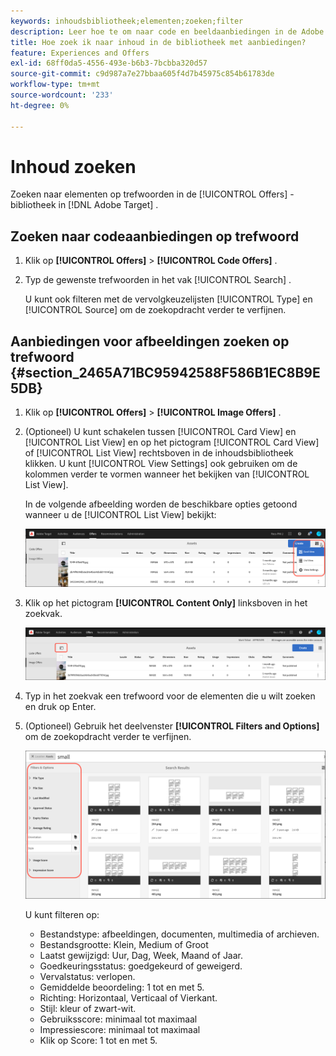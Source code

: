 ```yaml
---
keywords: inhoudsbibliotheek;elementen;zoeken;filter
description: Leer hoe te om naar code en beeldaanbiedingen in de Adobe  [!DNL Target]  bibliotheek van Aanbiedingen te zoeken.
title: Hoe zoek ik naar inhoud in de bibliotheek met aanbiedingen?
feature: Experiences and Offers
exl-id: 68ff0da5-4556-493e-b6b3-7bcbba320d57
source-git-commit: c9d987a7e27bbaa605f4d7b45975c854b61783de
workflow-type: tm+mt
source-wordcount: '233'
ht-degree: 0%

---
```


# Inhoud zoeken

Zoeken naar elementen op trefwoorden in de [!UICONTROL Offers] -bibliotheek in [!DNL Adobe Target] .

## Zoeken naar codeaanbiedingen op trefwoord

1. Klik op **[!UICONTROL Offers]** > **[!UICONTROL Code Offers]** .
1. Typ de gewenste trefwoorden in het vak [!UICONTROL Search] .

   U kunt ook filteren met de vervolgkeuzelijsten [!UICONTROL Type] en [!UICONTROL Source] om de zoekopdracht verder te verfijnen.

## Aanbiedingen voor afbeeldingen zoeken op trefwoord {#section_2465A71BC95942588F586B1EC8B9E5DB}

1. Klik op **[!UICONTROL Offers]** > **[!UICONTROL Image Offers]** .

1. (Optioneel) U kunt schakelen tussen [!UICONTROL Card View] en [!UICONTROL List View] en op het pictogram [!UICONTROL Card View] of [!UICONTROL List View] rechtsboven in de inhoudsbibliotheek klikken. U kunt [!UICONTROL View Settings] ook gebruiken om de kolommen verder te vormen wanneer het bekijken van [!UICONTROL List View].

   In de volgende afbeelding worden de beschikbare opties getoond wanneer u de [!UICONTROL List View] bekijkt:

   ![ de opties van de Mening van de Lijst ](/help/main/c-experiences/c-manage-content/assets/view-settings-options.png)

1. Klik op het pictogram **[!UICONTROL Content Only]** linksboven in het zoekvak.

   ![ slechts optie van de Inhoud ](/help/main/c-experiences/c-manage-content/assets/content-only.png)

1. Typ in het zoekvak een trefwoord voor de elementen die u wilt zoeken en druk op Enter.

1. (Optioneel) Gebruik het deelvenster **[!UICONTROL Filters and Options]** om de zoekopdracht verder te verfijnen.

   ![ de Filter en ruit van Opties ](/help/main/c-experiences/c-manage-content/assets/filter-and-options.png)

   U kunt filteren op:

   * Bestandstype: afbeeldingen, documenten, multimedia of archieven.
   * Bestandsgrootte: Klein, Medium of Groot
   * Laatst gewijzigd: Uur, Dag, Week, Maand of Jaar.
   * Goedkeuringsstatus: goedgekeurd of geweigerd.
   * Vervalstatus: verlopen.
   * Gemiddelde beoordeling: 1 tot en met 5.
   * Richting: Horizontaal, Verticaal of Vierkant.
   * Stijl: kleur of zwart-wit.
   * Gebruiksscore: minimaal tot maximaal
   * Impressiescore: minimaal tot maximaal
   * Klik op Score: 1 tot en met 5.
